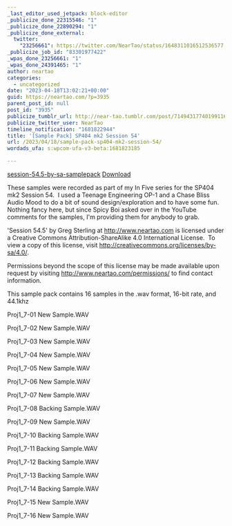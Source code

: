 ```yaml
---
_last_editor_used_jetpack: block-editor
_publicize_done_22315546: "1"
_publicize_done_22890294: "1"
_publicize_done_external:
  twitter:
    "23256661": https://twitter.com/NearTao/status/1648311016512536577
_publicize_job_id: "83301977422"
_wpas_done_23256661: "1"
_wpas_done_24391465: "1"
author: neartao
categories:
  - uncategorized
date: "2023-04-18T13:02:21+00:00"
guid: https://neartao.com/?p=3935
parent_post_id: null
post_id: "3935"
publicize_tumblr_url: http://near-tao.tumblr.com/post/714943177401991168
publicize_twitter_user: NearTao
timeline_notification: "1681822944"
title: '[Sample Pack] SP404 mk2 Session 54'
url: /2023/04/18/sample-pack-sp404-mk2-session-54/
wordads_ufa: s:wpcom-ufa-v3-beta:1681823185

---
```

[session-54.5-by-sa-samplepack](/wp-content/uploads/2023/04/session-54.5-by-sa-samplepack.zip) [Download](/wp-content/uploads/2023/04/session-54.5-by-sa-samplepack.zip)

These samples were recorded as part of my In Five series for the SP404 mk2 Session 54.  I used a Teenage Engineering OP-1 and a Chase Bliss Audio Mood to do a bit of sound design/exploration and to have some fun.  Nothing fancy here, but since Spicy Boi asked over in the YouTube comments for the samples, I'm providing them for anybody to grab.

'Session 54.5' by Greg Sterling at http://www.neartao.com is licensed under a Creative Commons Attribution-ShareAlike 4.0 International License.  To view a copy of this license, visit http://creativecommons.org/licenses/by-sa/4.0/.

Permissions beyond the scope of this license may be made available upon request by visiting http://www.neartao.com/permissions/ to find contact information.

This sample pack contains 16 samples in the .wav format, 16-bit rate, and 44.1khz

Proj1\_7-01 New Sample.WAV

Proj1\_7-02 New Sample.WAV

Proj1\_7-03 New Sample.WAV

Proj1\_7-04 New Sample.WAV

Proj1\_7-05 New Sample.WAV

Proj1\_7-06 New Sample.WAV

Proj1\_7-07 New Sample.WAV

Proj1\_7-08 Backing Sample.WAV

Proj1\_7-09 New Sample.WAV

Proj1\_7-10 Backing Sample.WAV

Proj1\_7-11 Backing Sample.WAV

Proj1\_7-12 Backing Sample.WAV

Proj1\_7-13 Backing Sample.WAV

Proj1\_7-14 Backing Sample.WAV

Proj1\_7-15 New Sample.WAV

Proj1\_7-16 New Sample.WAV

